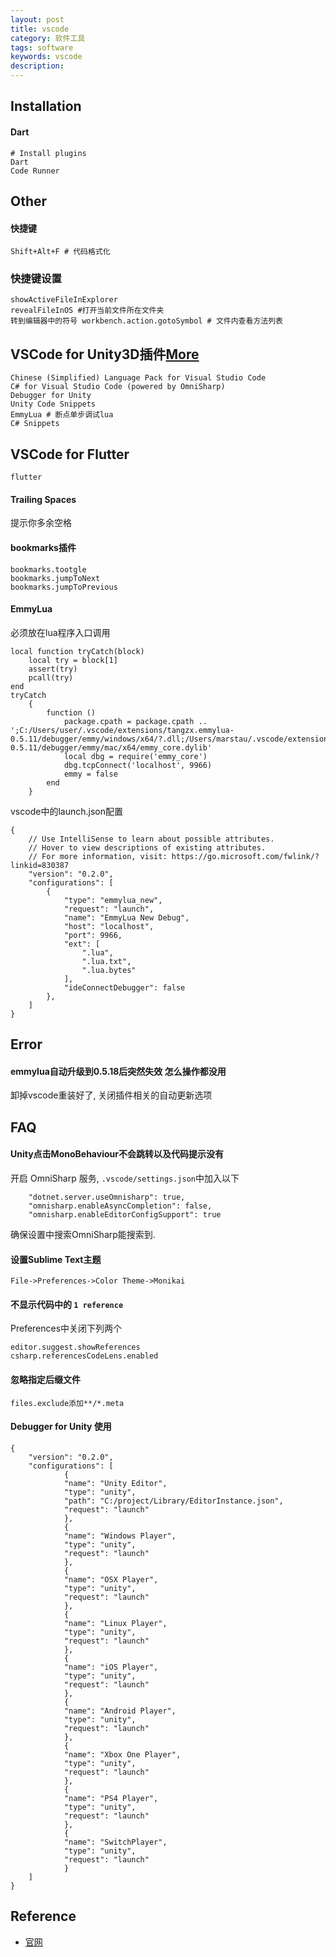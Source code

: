 ```yaml
---
layout: post
title: vscode
category: 软件工具
tags: software
keywords: vscode
description: 
---
```


## Installation

#### Dart

```
# Install plugins
Dart
Code Runner
```

## Other

#### 快捷键

```
Shift+Alt+F # 代码格式化
```

### 快捷键设置

```
showActiveFileInExplorer
revealFileInOS #打开当前文件所在文件夹
转到编辑器中的符号 workbench.action.gotoSymbol # 文件内查看方法列表
```


## VSCode for Unity3D插件[More](https://zhuanlan.zhihu.com/p/83019247)

```
Chinese (Simplified) Language Pack for Visual Studio Code
C# for Visual Studio Code (powered by OmniSharp)
Debugger for Unity
Unity Code Snippets
EmmyLua # 断点单步调试lua
C# Snippets
```

## VSCode for Flutter


```
flutter
```

#### Trailing Spaces

提示你多余空格

#### bookmarks插件


```
bookmarks.tootgle
bookmarks.jumpToNext
bookmarks.jumpToPrevious
```

#### EmmyLua


必须放在lua程序入口调用
```
local function tryCatch(block)
    local try = block[1]
    assert(try)
    pcall(try)
end
tryCatch
    {
        function ()
            package.cpath = package.cpath .. ';C:/Users/user/.vscode/extensions/tangzx.emmylua-0.5.11/debugger/emmy/windows/x64/?.dll;/Users/marstau/.vscode/extensions/tangzx.emmylua-0.5.11/debugger/emmy/mac/x64/emmy_core.dylib'
            local dbg = require('emmy_core')
            dbg.tcpConnect('localhost', 9966)
            emmy = false
        end
    }
```

vscode中的launch.json配置

```
{
    // Use IntelliSense to learn about possible attributes.
    // Hover to view descriptions of existing attributes.
    // For more information, visit: https://go.microsoft.com/fwlink/?linkid=830387
    "version": "0.2.0",
    "configurations": [
        {
            "type": "emmylua_new",
            "request": "launch",
            "name": "EmmyLua New Debug",
            "host": "localhost",
            "port": 9966,
            "ext": [
                ".lua",
                ".lua.txt",
                ".lua.bytes"
            ],
            "ideConnectDebugger": false
        },
    ]
}
```

## Error

#### emmylua自动升级到0.5.18后突然失效 怎么操作都没用

卸掉vscode重装好了, 关闭插件相关的自动更新选项

## FAQ

#### Unity点击MonoBehaviour不会跳转以及代码提示没有

开启 OmniSharp 服务, `.vscode/settings.json`中加入以下
```
    "dotnet.server.useOmnisharp": true,
    "omnisharp.enableAsyncCompletion": false,
    "omnisharp.enableEditorConfigSupport": true
```

确保设置中搜索OmniSharp能搜索到.

#### 设置Sublime Text主题

```
File->Preferences->Color Theme->Monikai
```

#### 不显示代码中的 `1 reference`

Preferences中关闭下列两个
```
editor.suggest.showReferences
csharp.referencesCodeLens.enabled
```

#### 忽略指定后缀文件

```
files.exclude添加**/*.meta
```

#### Debugger for Unity 使用


```
{
    "version": "0.2.0",
    "configurations": [
            {
            "name": "Unity Editor",
            "type": "unity",
            "path": "C:/project/Library/EditorInstance.json",
            "request": "launch"
            },
            {
            "name": "Windows Player",
            "type": "unity",
            "request": "launch"
            },
            {
            "name": "OSX Player",
            "type": "unity",
            "request": "launch"
            },
            {
            "name": "Linux Player",
            "type": "unity",
            "request": "launch"
            },
            {
            "name": "iOS Player",
            "type": "unity",
            "request": "launch"
            },
            {
            "name": "Android Player",
            "type": "unity",
            "request": "launch"
            },
            {
            "name": "Xbox One Player",
            "type": "unity",
            "request": "launch"
            },
            {
            "name": "PS4 Player",
            "type": "unity",
            "request": "launch"
            },
            {
            "name": "SwitchPlayer",
            "type": "unity",
            "request": "launch"
            }
    ]
}
```


## Reference

* [官网](https://code.visualstudio.com/)